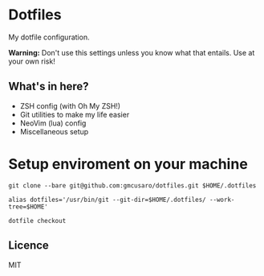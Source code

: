 # Dotfiles

My dotfile configuration.

**Warning:** Don't use this settings unless you know what that entails. Use at your own risk!

## What's in here?

- ZSH config (with Oh My ZSH!)
- Git utilities to make my life easier
- NeoVim (lua) config
- Miscellaneous setup

# Setup enviroment on your machine

`git clone --bare git@github.com:gmcusaro/dotfiles.git $HOME/.dotfiles`

`alias dotfiles='/usr/bin/git --git-dir=$HOME/.dotfiles/ --work-tree=$HOME'`

`dotfile checkout`

## Licence

MIT
